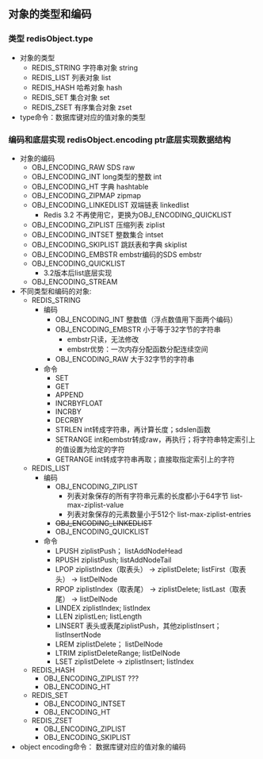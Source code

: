 ## 对象的类型和编码
### 类型 redisObject.type
- 对象的类型
    - REDIS_STRING 字符串对象 string
    - REDIS_LIST 列表对象 list
    - REDIS_HASH 哈希对象 hash
    - REDIS_SET 集合对象 set
    - REDIS_ZSET 有序集合对象 zset
- type命令：数据库键对应的值对象的类型
### 编码和底层实现 redisObject.encoding ptr底层实现数据结构
- 对象的编码
    - OBJ_ENCODING_RAW SDS    raw
    - OBJ_ENCODING_INT long类型的整数  int
    - OBJ_ENCODING_HT 字典    hashtable
    - OBJ_ENCODING_ZIPMAP zipmap
    - OBJ_ENCODING_LINKEDLIST 双端链表    linkedlist 
        - Redis 3.2 不再使用它，更换为OBJ_ENCODING_QUICKLIST
    - OBJ_ENCODING_ZIPLIST 压缩列表   ziplist
    - OBJ_ENCODING_INTSET 整数集合    intset
    - OBJ_ENCODING_SKIPLIST 跳跃表和字典  skiplist
    - OBJ_ENCODING_EMBSTR embstr编码的SDS  embstr
    - OBJ_ENCODING_QUICKLIST
        - 3.2版本后list底层实现
    - OBJ_ENCODING_STREAM
- 不同类型和编码的对象: 
    - REDIS_STRING
        - 编码
            - OBJ_ENCODING_INT 整数值（浮点数值用下面两个编码）
            - OBJ_ENCODING_EMBSTR 小于等于32字节的字符串
                - embstr只读，无法修改
                - embstr优势：一次内存分配函数分配连续空间
            - OBJ_ENCODING_RAW 大于32字节的字符串
        - 命令
            - SET
            - GET
            - APPEND
            - INCRBYFLOAT
            - INCRBY
            - DECRBY
            - STRLEN int转成字符串，再计算长度；sdslen函数
            - SETRANGE int和embstr转成raw，再执行；将字符串特定索引上的值设置为给定的字符
            - GETRANGE int转成字符串再取；直接取指定索引上的字符
    - REDIS_LIST
        - 编码
            - OBJ_ENCODING_ZIPLIST 
                - 列表对象保存的所有字符串元素的长度都小于64字节 list-max-ziplist-value
                - 列表对象保存的元素数量小于512个 list-max-ziplist-entries
            - ~~OBJ_ENCODING_LINKEDLIST~~
            - OBJ_ENCODING_QUICKLIST
        - 命令
            - LPUSH ziplistPush； listAddNodeHead
            - RPUSH ziplistPush; listAddNodeTail
            - LPOP ziplistIndex（取表头） -> ziplistDelete; listFirst（取表头） -> listDelNode
            - RPOP ziplistIndex（取表尾） -> ziplistDelete; listLast（取表尾） -> listDelNode
            - LINDEX ziplistIndex; listIndex
            - LLEN ziplistLen; listLength
            - LINSERT 表头或表尾ziplistPush，其他ziplistInsert；listInsertNode
            - LREM ziplistDelete； listDelNode
            - LTRIM ziplistDeleteRange; listDelNode
            - LSET ziplistDelete -> ziplistInsert; listIndex
    - REDIS_HASH
        - OBJ_ENCODING_ZIPLIST ???
        - OBJ_ENCODING_HT
    - REDIS_SET
        - OBJ_ENCODING_INTSET
        - OBJ_ENCODING_HT
    - REDIS_ZSET
        - OBJ_ENCODING_ZIPLIST
        - OBJ_ENCODING_SKIPLIST
- object encoding命令： 数据库键对应的值对象的编码

